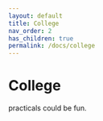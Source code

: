 ```yaml
---
layout: default
title: College
nav_order: 2
has_children: true
permalink: /docs/college
---
```


# College

practicals could be fun. 